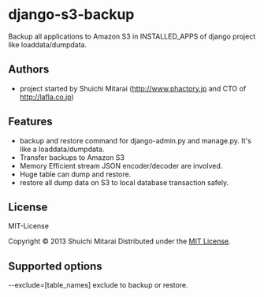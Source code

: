 django-s3-backup
================

Backup all applications to Amazon S3  in INSTALLED_APPS of django project like loaddata/dumpdata.

Authors
----------------
- project started by Shuichi Mitarai (http://www.phactory.jp and CTO of http://lafla.co.jp)

Features
----------------
- backup and restore command for django-admin.py and manage.py. It's like a loaddata/dumpdata.
- Transfer backups to Amazon S3
- Memory Efficient stream JSON encoder/decoder are involved.
- Huge table can dump and restore.
- restore all dump data on S3 to local database transaction safely.

License
----------------
MIT-License

Copyright &copy; 2013 Shuichi Mitarai
Distributed under the [MIT License][mit].

[MIT]: http://www.opensource.org/licenses/mit-license.php


Supported options
----------------
--exclude=[table_names]   exclude to backup or restore.
